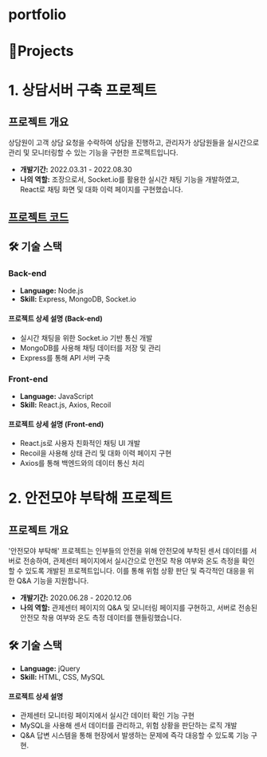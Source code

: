 # portfolio

# 📝Projects
# 1. 상담서버 구축 프로젝트

## 프로젝트 개요

상담원이 고객 상담 요청을 수락하여 상담을 진행하고, 관리자가 상담원들을 실시간으로 관리 및 모니터링할 수 있는 기능을 구현한 프로젝트입니다.

- **개발기간:** 2022.03.31 - 2022.08.30
- **나의 역할:** 조장으로서, Socket.io를 활용한 실시간 채팅 기능을 개발하였고, React로 채팅 화면 및 대화 이력 페이지를 구현했습니다.
## [프로젝트 코드](https://github.com/kwongyunghwan/agentServer)
## 🛠 기술 스택

### Back-end

- **Language:** Node.js
- **Skill:** Express, MongoDB, Socket.io

#### 프로젝트 상세 설명 (Back-end)

- 실시간 채팅을 위한 Socket.io 기반 통신 개발
- MongoDB를 사용해 채팅 데이터를 저장 및 관리
- Express를 통해 API 서버 구축

### Front-end

- **Language:** JavaScript
- **Skill:** React.js, Axios, Recoil

#### 프로젝트 상세 설명 (Front-end)

- React.js로 사용자 친화적인 채팅 UI 개발
- Recoil을 사용해 상태 관리 및 대화 이력 페이지 구현
- Axios를 통해 백엔드와의 데이터 통신 처리

# 2. 안전모야 부탁해 프로젝트

## 프로젝트 개요

'안전모야 부탁해' 프로젝트는 인부들의 안전을 위해 안전모에 부착된 센서 데이터를 서버로 전송하여, 관제센터 페이지에서 실시간으로 안전모 착용 여부와 온도 측정을 확인할 수 있도록 개발된 프로젝트입니다. 이를 통해 위험 상황 판단 및 즉각적인 대응을 위한 Q&A 기능을 지원합니다.

- **개발기간:** 2020.06.28 - 2020.12.06
- **나의 역할:** 관제센터 페이지의 Q&A 및 모니터링 페이지를 구현하고, 서버로 전송된 안전모 착용 여부와 온도 측정 데이터를 핸들링했습니다.

## 🛠 기술 스택

- **Language:** jQuery
- **Skill:** HTML, CSS, MySQL

#### 프로젝트 상세 설명

- 관제센터 모니터링 페이지에서 실시간 데이터 확인 기능 구현
- MySQL을 사용해 센서 데이터를 관리하고, 위험 상황을 판단하는 로직 개발
- Q&A 답변 시스템을 통해 현장에서 발생하는 문제에 즉각 대응할 수 있도록 기능 구현.

